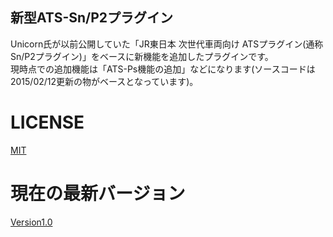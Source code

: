 ## 新型ATS-Sn/P2プラグイン  
Unicorn氏が以前公開していた「JR東日本 次世代車両向け ATSプラグイン(通称Sn/P2プラグイン)」をベースに新機能を追加したプラグインです。  
現時点での追加機能は「ATS-Ps機能の追加」などになります(ソースコードは2015/02/12更新の物がベースとなっています)。  
# LICENSE
[MIT](https://github.com/TomyRailway/NewATS-Sn-P2/blob/main/LICENCE.md)

# 現在の最新バージョン
[Version1.0](https://github.com/TomyRailway/NewATS-Sn-P2/releases/tag/Version1.0)
